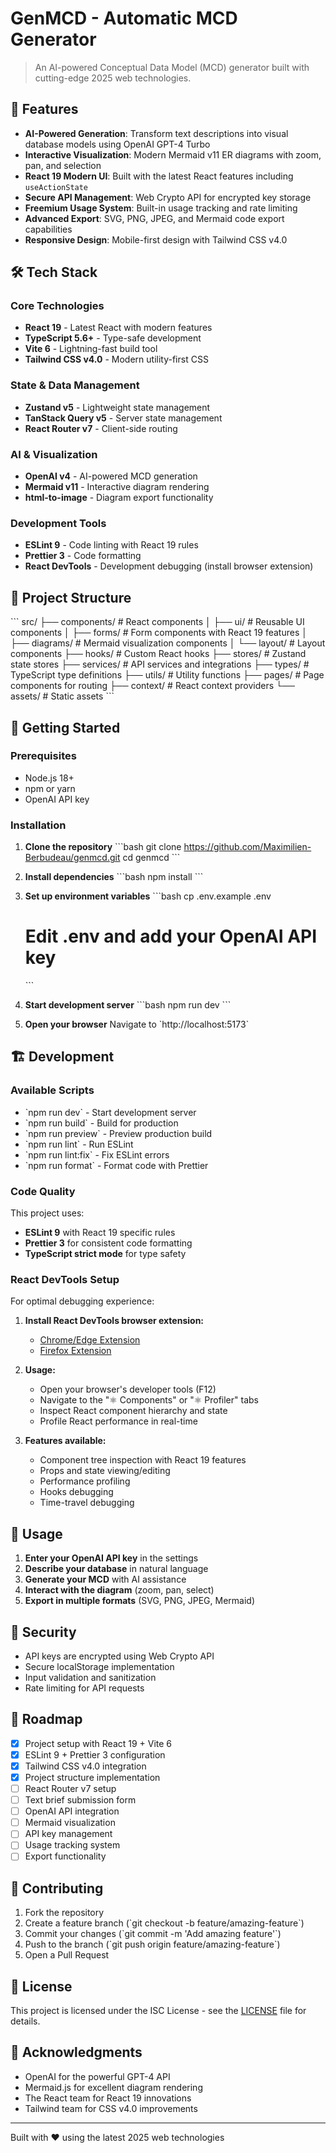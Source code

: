 # GenMCD - Automatic MCD Generator

> An AI-powered Conceptual Data Model (MCD) generator built with cutting-edge 2025 web technologies.

## 🚀 Features

- **AI-Powered Generation**: Transform text descriptions into visual database models using OpenAI GPT-4 Turbo
- **Interactive Visualization**: Modern Mermaid v11 ER diagrams with zoom, pan, and selection
- **React 19 Modern UI**: Built with the latest React features including `useActionState`
- **Secure API Management**: Web Crypto API for encrypted key storage
- **Freemium Usage System**: Built-in usage tracking and rate limiting
- **Advanced Export**: SVG, PNG, JPEG, and Mermaid code export capabilities
- **Responsive Design**: Mobile-first design with Tailwind CSS v4.0

## 🛠️ Tech Stack

### Core Technologies
- **React 19** - Latest React with modern features
- **TypeScript 5.6+** - Type-safe development
- **Vite 6** - Lightning-fast build tool
- **Tailwind CSS v4.0** - Modern utility-first CSS

### State & Data Management
- **Zustand v5** - Lightweight state management
- **TanStack Query v5** - Server state management
- **React Router v7** - Client-side routing

### AI & Visualization
- **OpenAI v4** - AI-powered MCD generation
- **Mermaid v11** - Interactive diagram rendering
- **html-to-image** - Diagram export functionality

### Development Tools
- **ESLint 9** - Code linting with React 19 rules
- **Prettier 3** - Code formatting
- **React DevTools** - Development debugging (install browser extension)

## 📁 Project Structure

\`\`\`
src/
├── components/          # React components
│   ├── ui/             # Reusable UI components
│   ├── forms/          # Form components with React 19 features
│   ├── diagrams/       # Mermaid visualization components
│   └── layout/         # Layout components
├── hooks/              # Custom React hooks
├── stores/             # Zustand state stores
├── services/           # API services and integrations
├── types/              # TypeScript type definitions
├── utils/              # Utility functions
├── pages/              # Page components for routing
├── context/            # React context providers
└── assets/             # Static assets
\`\`\`

## 🚦 Getting Started

### Prerequisites
- Node.js 18+ 
- npm or yarn
- OpenAI API key

### Installation

1. **Clone the repository**
   \`\`\`bash
   git clone https://github.com/Maximilien-Berbudeau/genmcd.git
   cd genmcd
   \`\`\`

2. **Install dependencies**
   \`\`\`bash
   npm install
   \`\`\`

3. **Set up environment variables**
   \`\`\`bash
   cp .env.example .env
   # Edit .env and add your OpenAI API key
   \`\`\`

4. **Start development server**
   \`\`\`bash
   npm run dev
   \`\`\`

5. **Open your browser**
   Navigate to \`http://localhost:5173\`

## 🏗️ Development

### Available Scripts

- \`npm run dev\` - Start development server
- \`npm run build\` - Build for production
- \`npm run preview\` - Preview production build
- \`npm run lint\` - Run ESLint
- \`npm run lint:fix\` - Fix ESLint errors
- \`npm run format\` - Format code with Prettier

### Code Quality

This project uses:
- **ESLint 9** with React 19 specific rules
- **Prettier 3** for consistent code formatting
- **TypeScript strict mode** for type safety

### React DevTools Setup

For optimal debugging experience:

1. **Install React DevTools browser extension:**
   - [Chrome/Edge Extension](https://chrome.google.com/webstore/detail/react-developer-tools/fmkadmapgofadopljbjfkapdkoienihi)
   - [Firefox Extension](https://addons.mozilla.org/en-US/firefox/addon/react-devtools/)

2. **Usage:**
   - Open your browser's developer tools (F12)
   - Navigate to the "⚛️ Components" or "⚛️ Profiler" tabs
   - Inspect React component hierarchy and state
   - Profile React performance in real-time

3. **Features available:**
   - Component tree inspection with React 19 features
   - Props and state viewing/editing
   - Performance profiling
   - Hooks debugging
   - Time-travel debugging

## 📝 Usage

1. **Enter your OpenAI API key** in the settings
2. **Describe your database** in natural language
3. **Generate your MCD** with AI assistance
4. **Interact with the diagram** (zoom, pan, select)
5. **Export in multiple formats** (SVG, PNG, JPEG, Mermaid)

## 🔐 Security

- API keys are encrypted using Web Crypto API
- Secure localStorage implementation
- Input validation and sanitization
- Rate limiting for API requests

## 🎯 Roadmap

- [x] Project setup with React 19 + Vite 6
- [x] ESLint 9 + Prettier 3 configuration
- [x] Tailwind CSS v4.0 integration
- [x] Project structure implementation
- [ ] React Router v7 setup
- [ ] Text brief submission form
- [ ] OpenAI API integration
- [ ] Mermaid visualization
- [ ] API key management
- [ ] Usage tracking system
- [ ] Export functionality

## 🤝 Contributing

1. Fork the repository
2. Create a feature branch (\`git checkout -b feature/amazing-feature\`)
3. Commit your changes (\`git commit -m 'Add amazing feature'\`)
4. Push to the branch (\`git push origin feature/amazing-feature\`)
5. Open a Pull Request

## 📄 License

This project is licensed under the ISC License - see the [LICENSE](LICENSE) file for details.

## 🙏 Acknowledgments

- OpenAI for the powerful GPT-4 API
- Mermaid.js for excellent diagram rendering
- The React team for React 19 innovations
- Tailwind team for CSS v4.0 improvements

---

Built with ❤️ using the latest 2025 web technologies